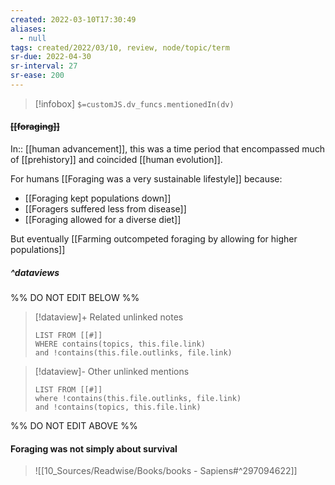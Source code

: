 ```yaml
---
created: 2022-03-10T17:30:49 
aliases:
  - null
tags: created/2022/03/10, review, node/topic/term
sr-due: 2022-04-30
sr-interval: 27
sr-ease: 200
---
```

> [!infobox]
`$=customJS.dv_funcs.mentionedIn(dv)`

#### <s class="topic-title">[[foraging]]</s>

In:: [[human advancement]],
this was a time period that encompassed much of [[prehistory]] and coincided [[human evolution]]. 

For humans [[Foraging was a very sustainable lifestyle]] because:
- [[Foraging kept populations down]]
- [[Foragers suffered less from disease]]
- [[Foraging allowed for a diverse diet]]

But eventually [[Farming outcompeted foraging by allowing for higher populations]]

##### ^dataviews

%% DO NOT EDIT BELOW %%
> [!dataview]+ Related unlinked notes
> ```dataview
> LIST FROM [[#]]
> WHERE contains(topics, this.file.link)
> and !contains(this.file.outlinks, file.link)
> ```
 
> [!dataview]- Other unlinked mentions
> ```dataview
> LIST FROM [[#]]
> where !contains(this.file.outlinks, file.link)
> and !contains(topics, this.file.link)
> ```

%% DO NOT EDIT ABOVE %%

#### Foraging was not simply about survival 

> ![[10_Sources/Readwise/Books/books - Sapiens#^297094622]]

